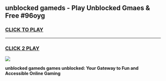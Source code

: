 
## unblocked gameds - Play Unblocked Gmaes & Free #96oyg
<h3>
<a href="https://news.freeplayer.one?title=unblocked_gameds&ref=03M">CLICK TO PLAY</a></h3>
<hr>

<h3>
<a href="https://news.freeplayer.one?title=unblocked_gameds&ref=03M">CLICK 2 PLAY</a>
  
</h3>

<a href="https://news.freeplayer.one?title=unblocked_gameds&ref=03M"><img src="https://clearcache.store/games.png"></a>


**unblocked gameds games unblocked: Your Gateway to Fun and Accessible Online Gaming**
